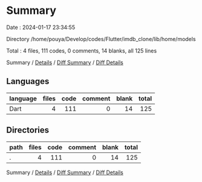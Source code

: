 # Summary

Date : 2024-01-17 23:34:55

Directory /home/pouya/Develop/codes/Flutter/imdb_clone/lib/home/models

Total : 4 files,  111 codes, 0 comments, 14 blanks, all 125 lines

Summary / [Details](details.md) / [Diff Summary](diff.md) / [Diff Details](diff-details.md)

## Languages
| language | files | code | comment | blank | total |
| :--- | ---: | ---: | ---: | ---: | ---: |
| Dart | 4 | 111 | 0 | 14 | 125 |

## Directories
| path | files | code | comment | blank | total |
| :--- | ---: | ---: | ---: | ---: | ---: |
| . | 4 | 111 | 0 | 14 | 125 |

Summary / [Details](details.md) / [Diff Summary](diff.md) / [Diff Details](diff-details.md)